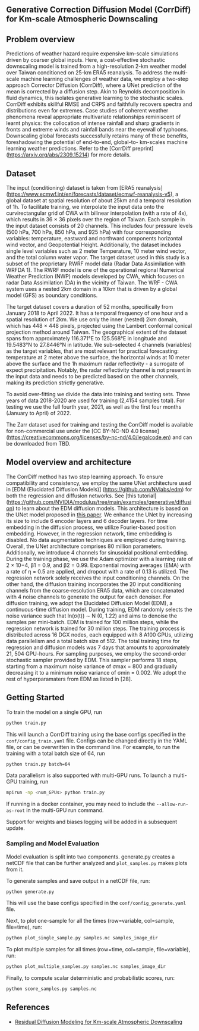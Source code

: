 <!-- markdownlint-disable -->
## Generative Correction Diffusion Model (CorrDiff) for Km-scale Atmospheric Downscaling

## Problem overview

Predictions of weather hazard require expensive km-scale simulations driven by coarser
global inputs. Here, a cost-effective stochastic downscaling model is trained from a
high-resolution 2-km weather model over Taiwan conditioned on 25-km ERA5 reanalysis.
To address the multi-scale machine learning challenges of weather data, we employ a
two-step approach Corrector Diffusion (CorrDiff), where a UNet prediction of the mean
is corrected by a diffusion step. Akin to Reynolds decomposition in fluid dynamics,
this isolates generative learning to the stochastic scales. CorrDiff exhibits skillful
RMSE and CRPS and faithfully recovers spectra and distributions even for extremes.
Case studies of coherent weather phenomena reveal appropriate multivariate relationships
reminiscent of learnt physics: the collocation of intense rainfall and sharp gradients
in fronts and extreme winds and rainfall bands near the eyewall of typhoons.
Downscaling global forecasts successfully retains many of these benefits, foreshadowing
the potential of end-to-end, global-to- km-scales machine learning weather predictions.
Refer to the [CorrDiff preprint] (https://arxiv.org/abs/2309.15214) for more details.

## Dataset

The input (conditioning) dataset is taken from
[ERA5 reanalysis] (https://www.ecmwf.int/en/forecasts/dataset/ecmwf-reanalysis-v5),
a global dataset at spatial resolution of about 25km and a temporal resolution of 1h.
To facilitate training, we interpolate the input data onto the curvirectangular grid of
CWA with bilinear interpolation (with a rate of 4x), which results in 36 × 36 pixels
over the region of Taiwan. Each sample in the input dataset consists of 20 channels. 
This includes four pressure levels (500 hPa, 700 hPa,
850 hPa, and 925 hPa) with four corresponding variables: temperature, eastward and
northward components horizontal wind vector, and Geopotential Height. Additionally,
the dataset includes single level variables such as 2 meter Temperature,
10 meter wind vector, and the total column water vapor. The target dataset used in this
study is a subset of the proprietary RWRF model data (Radar Data
Assimilation with WRFDA 1). The RWRF model is one of the operational regional Numerical
Weather Prediction (NWP) models developed by CWA, which focuses on radar Data
Assimilation (DA) in the vicinity of Taiwan. The WRF - CWA system uses a nested 2km
domain in a 10km that is driven by a global model (GFS) as boundary conditions.

The target dataset covers a duration of 52 months, specifically from January 2018 to
April 2022. It has a temporal frequency of one hour and a spatial resolution of 2km.
We use only the inner (nested) 2km domain, which has 448 × 448 pixels, projected using
the Lambert conformal conical projection method around Taiwan.
The geographical extent of the dataset spans from approximately 116.371°E to 125.568°E
in longitude and 19.5483°N to 27.8446°N in latitude. We sub-selected 4 channels
(variables) as the target variables, that are
most relevant for practical forecasting: temperature at 2 meter above the surface,
the horizontal winds at 10 meter above the surface and the 1h maximum radar
reflectivity - a surrogate of expect precipitation.
Notably, the radar reflectivity channel is not present in the input data and needs to
be predicted based on the other channels, making its prediction strictly generative.

To avoid over-fitting we divide the data into training and testing sets. Three years of
data 2018-2020 are used for training (2,4154 samples total). For testing we use the
full fourth year, 2021, as well as the first four months (January to April) of 2022.

The Zarr dataset used for training and testing the CorrDiff model is available for
non-commercial use under the [CC BY-NC-ND 4.0 license] (https://creativecommons.org/licenses/by-nc-nd/4.0/legalcode.en)
and can be downloaded from TBD.

## Model overview and architecture

The CorrDiff method has two step learning approach. To ensure compatibility and
consistency, we employ the same UNet architecture used in
[EDM (Elucidated Diffusion Models)] (https://github.com/NVlabs/edm)
for both the regression and diffusion networks. See
[this tutorial] (https://github.com/NVIDIA/modulus/tree/main/examples/generative/diffusion)
to learn about the EDM diffusion models. This architecture is based on the UNet model
proposed in [this paper](https://proceedings.neurips.cc/paper_files/paper/2019/file/3001ef257407d5a371a96dcd947c7d93-Paper.pdf).
We enhance the UNet by increasing its size to include 6 encoder layers and 6 decoder
layers. For time embedding in the diffusion process, we utilize Fourier-based position
embedding. However, in the regression network, time embedding is disabled.
No data augmentation techniques are employed during
training. Overall, the UNet architecture comprises 80 million parameters.
Additionally, we introduce 4 channels for sinusoidal positional embedding.
During the training phase, we use the Adam optimizer with a learning rate of 2 × 10−4,
β1 = 0.9, and β2 = 0.99. Exponential moving averages (EMA) with a rate of η = 0.5 are
applied, and dropout with a rate of 0.13 is utilized. The regression network solely
receives the input conditioning channels. On the other hand,
the diffusion training incorporates the 20 input conditioning channels from the
coarse-resolution ERA5 data, which are concatenated with 4 noise channels to generate
the output for each denoiser. For diffusion training,
we adopt the Elucidated Diffusion Model (EDM), a continuous-time diffusion model. 
During training, EDM
randomly selects the noise variance such that ln(σ(t)) ∼ N (0, 1.22) and aims to
denoise the samples per
mini-batch. EDM is trained for 100 million steps, while the regression network is
trained for 30 million steps.
The training process is distributed across 16 DGX nodes, each equipped with 8 A100 GPUs,
utilizing data parallelism and a total batch size of 512. The total training time for
regression and diffusion models was 7 days that amounts to approximately 21,
504 GPU-hours. For sampling purposes, we employ the second-order stochastic sampler
provided by EDM. This sampler performs 18 steps, starting from a maximum noise variance
of σmax = 800 and gradually decreasing it to a minimum noise variance of σmin = 0.002.
We adopt the rest of hyperparamaters from EDM as listed in [28].

## Getting Started

To train the model on a single GPU, run

```bash
python train.py
```

This will launch a CorrDiff training using the base configs specified in
the `conf/config_train.yaml` file. Configs can be changed directly in the YAML file,
or can be overwritten in the command line. For example, to run the training with a 
total batch size of 64, run

```bash
python train.py batch=64
```

Data parallelism is also supported with multi-GPU runs. To launch a multi-GPU training,
run

```bash
mpirun -np <num_GPUs> python train.py
```

If running in a docker container, you may need to include the `--allow-run-as-root` in
the multi-GPU run command.

Support for weights and biases logging will be added in a subsequent update.

### Sampling and Model Evaluation

Model evaluation is split into two components. generate.py creates a netCDF file
that can be further analyzed and `plot_samples.py` makes plots from it.

To generate samples and save output in a netCDF file, run:

```bash
python generate.py
```
This will use the base configs specified in the `conf/config_generate.yaml` file.

Next, to plot one-sample for all the times (row=variable, col=sample, file=time), run:

```bash
python plot_single_sample.py samples.nc samples_image_dir
```

To plot multiple samples for all times (row=time, col=sample, file=variable), run:

```bash
python plot_multiple_samples.py samples.nc samples_image_dir
```

Finally, to compute scalar deterministic and probabilistic scores, run:

```bash
python score_samples.py samples.nc
```

  
## References

- [Residual Diffusion Modeling for Km-scale Atmospheric Downscaling](https://arxiv.org/pdf/2309.15214.pdf)
